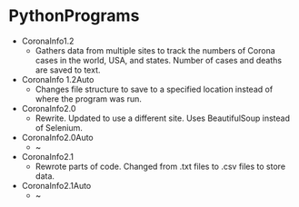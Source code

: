 # PythonPrograms
- CoronaInfo1.2 
  - Gathers data from multiple sites to track the numbers of Corona cases in the world, USA, and states. Number of cases and deaths are saved to text.
- CoronaInfo 1.2Auto 
  - Changes file structure to save to a specified location instead of where the program was run.
- CoronaInfo2.0
  - Rewrite. Updated to use a different site. Uses BeautifulSoup instead of Selenium.
- CoronaInfo2.0Auto
  - ~
- CoronaInfo2.1
  - Rewrote parts of code. Changed from .txt files to .csv files to store data.
- CoronaInfo2.1Auto
  - ~
